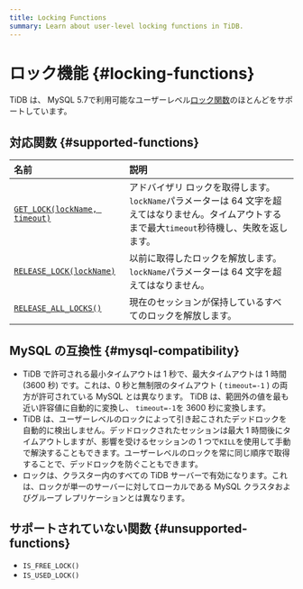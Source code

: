 ```yaml
---
title: Locking Functions
summary: Learn about user-level locking functions in TiDB.
---
```


# ロック機能 {#locking-functions}

TiDB は、 MySQL 5.7で利用可能なユーザーレベル[ロック関数](https://dev.mysql.com/doc/refman/5.7/en/locking-functions.html)のほとんどをサポートしています。

## 対応関数 {#supported-functions}

| 名前                                                                                                                 | 説明                                                                                     |
| :----------------------------------------------------------------------------------------------------------------- | :------------------------------------------------------------------------------------- |
| [`GET_LOCK(lockName, timeout)`](https://dev.mysql.com/doc/refman/5.7/en/locking-functions.html#function_get-lock)  | アドバイザリ ロックを取得します。 `lockName`パラメーターは 64 文字を超えてはなりません。タイムアウトするまで最大`timeout`秒待機し、失敗を返します。 |
| [`RELEASE_LOCK(lockName)`](https://dev.mysql.com/doc/refman/5.7/en/locking-functions.html#function_release-lock)   | 以前に取得したロックを解放します。 `lockName`パラメーターは 64 文字を超えてはなりません。                                   |
| [`RELEASE_ALL_LOCKS()`](https://dev.mysql.com/doc/refman/5.7/en/locking-functions.html#function_release-all-locks) | 現在のセッションが保持しているすべてのロックを解放します。                                                          |

## MySQL の互換性 {#mysql-compatibility}

-   TiDB で許可される最小タイムアウトは 1 秒で、最大タイムアウトは 1 時間 (3600 秒) です。これは、0 秒と無制限のタイムアウト ( `timeout=-1` ) の両方が許可されている MySQL とは異なります。 TiDB は、範囲外の値を最も近い許容値に自動的に変換し、 `timeout=-1`を 3600 秒に変換します。
-   TiDB は、ユーザーレベルのロックによって引き起こされたデッドロックを自動的に検出しません。デッドロックされたセッションは最大 1 時間後にタイムアウトしますが、影響を受けるセッションの 1 つで`KILL`を使用して手動で解決することもできます。ユーザーレベルのロックを常に同じ順序で取得することで、デッドロックを防ぐこともできます。
-   ロックは、クラスター内のすべての TiDB サーバーで有効になります。これは、ロックが単一のサーバーに対してローカルである MySQL クラスタおよびグループ レプリケーションとは異なります。

## サポートされていない関数 {#unsupported-functions}

-   `IS_FREE_LOCK()`
-   `IS_USED_LOCK()`
